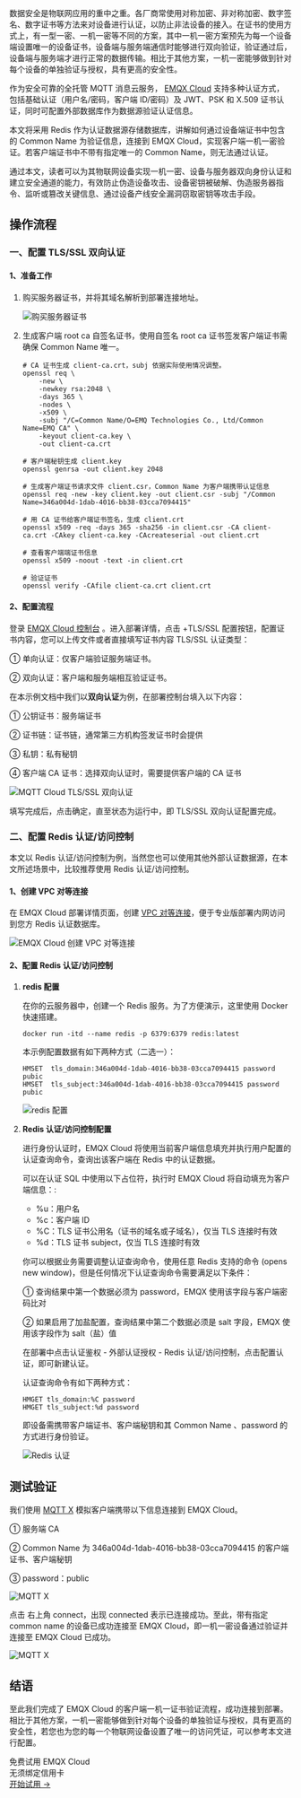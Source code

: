 数据安全是物联网应用的重中之重。各厂商常使用对称加密、非对称加密、数字签名、数字证书等方法来对设备进行认证，以防止非法设备的接入。在证书的使用方式上，有一型一密、一机一密等不同的方案，其中一机一密方案预先为每一个设备端设置唯一的设备证书，设备端与服务端通信时能够进行双向验证，验证通过后，设备端与服务端才进行正常的数据传输。相比于其他方案，一机一密能够做到针对每个设备的单独验证与授权，具有更高的安全性。

作为安全可靠的全托管 MQTT 消息云服务， [EMQX Cloud](https://www.emqx.com/zh/cloud) 支持多种认证方式，包括基础认证（用户名/密码，客户端 ID/密码）及 JWT、PSK 和 X.509 证书认证，同时可配置外部数据库作为数据源验证认证信息。

本文将采用 Redis 作为认证数据源存储数据库，讲解如何通过设备端证书中包含的 Common Name 为验证信息，连接到 EMQX Cloud，实现客户端一机一密验证。若客户端证书中不带有指定唯一的 Common Name，则无法通过认证。

通过本文，读者可以为其物联网设备实现一机一密、设备与服务器双向身份认证和建立安全通道的能力，有效防止伪造设备攻击、设备密钥被破解、伪造服务器指令、监听或篡改关键信息、通过设备产线安全漏洞窃取密钥等攻击手段。



## 操作流程

### 一、配置 TLS/SSL 双向认证

#### 1、准备工作

1. 购买服务器证书，并将其域名解析到部署连接地址。
 
   ![购买服务器证书](https://assets.emqx.com/images/7e8427b0e9efd82fa68f37948681a83d.png)
 
2. 生成客户端 root ca 自签名证书，使用自签名 root ca 证书签发客户端证书需确保 Common Name 唯一。

   ```
   # CA 证书生成 client-ca.crt，subj 依据实际使用情况调整。
   openssl req \
       -new \
       -newkey rsa:2048 \
       -days 365 \
       -nodes \
       -x509 \
       -subj "/C=Common Name/O=EMQ Technologies Co., Ltd/Common Name=EMQ CA" \
       -keyout client-ca.key \
       -out client-ca.crt
       
   # 客户端秘钥生成 client.key
   openssl genrsa -out client.key 2048
   
   # 生成客户端证书请求文件 client.csr，Common Name 为客户端携带认证信息
   openssl req -new -key client.key -out client.csr -subj "/Common Name=346a004d-1dab-4016-bb38-03cca7094415"
   
   # 用 CA 证书给客户端证书签名，生成 client.crt
   openssl x509 -req -days 365 -sha256 -in client.csr -CA client-ca.crt -CAkey client-ca.key -CAcreateserial -out client.crt
   
   # 查看客户端端证书信息
   openssl x509 -noout -text -in client.crt
   
   # 验证证书
   openssl verify -CAfile client-ca.crt client.crt
   ```

#### 2、配置流程

登录 [EMQX Cloud 控制台](https://www.emqx.com/zh/signin?continue=https://cloud.emqx.com/console/) 。进入部署详情，点击 +TLS/SSL 配置按钮，配置证书内容，您可以上传文件或者直接填写证书内容 TLS/SSL 认证类型：

① 单向认证：仅客户端验证服务端证书。

② 双向认证：客户端和服务端相互验证证书。

在本示例文档中我们以**双向认证**为例，在部署控制台填入以下内容：

① 公钥证书：服务端证书

② 证书链：证书链，通常第三方机构签发证书时会提供

③ 私钥：私有秘钥

④ 客户端 CA 证书：选择双向认证时，需要提供客户端的 CA 证书

![MQTT Cloud TLS/SSL 双向认证](https://assets.emqx.com/images/4fbecf8ed9a8ac557101e923aa656b63.png) 


填写完成后，点击确定，直至状态为运行中，即 TLS/SSL 双向认证配置完成。

 

### 二、配置 Redis 认证/访问控制

本文以 Redis 认证/访问控制为例，当然您也可以使用其他外部认证数据源，在本文所述场景中，比较推荐使用 Redis 认证/访问控制。

#### 1、创建 VPC 对等连接

在 EMQX Cloud 部署详情页面，创建 [VPC 对等连接](https://docs.emqx.com/zh/cloud/latest/deployments/vpc_peering.html)，便于专业版部署内网访问到您方 Redis 认证数据库。

![EMQX Cloud 创建 VPC 对等连接](https://assets.emqx.com/images/6acd26095a23ace71c3761ad05578693.png)
 

#### 2、配置 Redis 认证/访问控制

1. **redis 配置**

   在你的云服务器中，创建一个 Redis 服务。为了方便演示，这里使用 Docker 快速搭建。

   ```
   docker run -itd --name redis -p 6379:6379 redis:latest
   ```

   本示例配置数据有如下两种方式（二选一）：

   ```
   HMSET  tls_domain:346a004d-1dab-4016-bb38-03cca7094415 password pubic
   HMSET  tls_subject:346a004d-1dab-4016-bb38-03cca7094415 password pubic 
   ```

   ![redis 配置](https://assets.emqx.com/images/5c41e89babbe08b678ac41beafd146b2.png) 

2. **Redis 认证/访问控制配置**

   进行身份认证时，EMQX Cloud 将使用当前客户端信息填充并执行用户配置的认证查询命令，查询出该客户端在 Redis 中的认证数据。

   可以在认证 SQL 中使用以下占位符，执行时 EMQX Cloud 将自动填充为客户端信息：:

   - %u：用户名
   - %c：客户端 ID
   - %C：TLS 证书公用名（证书的域名或子域名），仅当 TLS 连接时有效
   - %d：TLS 证书 subject，仅当 TLS 连接时有效

   你可以根据业务需要调整认证查询命令，使用任意 Redis 支持的命令 (opens new window)，但是任何情况下认证查询命令需要满足以下条件：

   ① 查询结果中第一个数据必须为 password，EMQX 使用该字段与客户端密码比对

   ② 如果启用了加盐配置，查询结果中第二个数据必须是 salt 字段，EMQX 使用该字段作为 salt（盐）值

   在部署中点击认证鉴权 - 外部认证授权 - Redis 认证/访问控制，点击配置认证，即可新建认证。

   认证查询命令有如下两种方式：

   ```
   HMGET tls_domain:%C password
   HMGET tls_subject:%d password 
   ```

   即设备需携带客户端证书、客户端秘钥和其 Common Name 、password 的方式进行身份验证。

   ![Redis 认证](https://assets.emqx.com/images/1081b9a2a990a9b2cb2ed52732c9e4cb.png)

## 测试验证

我们使用 [MQTT X](https://mqttx.app/zh) 模拟客户端携带以下信息连接到 EMQX Cloud。

① 服务端 CA

② Common Name 为 346a004d-1dab-4016-bb38-03cca7094415 的客户端证书、客户端秘钥

③ password：public

![MQTT X](https://assets.emqx.com/images/09a7d8bca9dbaeb64f180bc4b52e04a8.png)

点击 右上角 connect，出现 connected 表示已连接成功。至此，带有指定 common name 的设备已成功连接至 EMQX Cloud，即一机一密设备通过验证并连接至 EMQX Cloud 已成功。 

![MQTT X](https://assets.emqx.com/images/d22cded4367df74623594a26cf44a51b.png) 
 

## **结语**

至此我们完成了 EMQX Cloud 的客户端一机一证书验证流程，成功连接到部署。相比于其他方案，一机一密能够做到针对每个设备的单独验证与授权，具有更高的安全性，若您也为您的每一个物联网设备设置了唯一的访问凭证，可以参考本文进行配置。


<section class="promotion">
    <div>
        免费试用 EMQX Cloud
        <div class="is-size-14 is-text-normal has-text-weight-normal">无须绑定信用卡</div>
    </div>
    <a href="https://accounts-zh.emqx.com/signup?continue=https://cloud.emqx.com/console/deployments/0?oper=new" class="button is-gradient px-5">开始试用 →</a>
</section>
